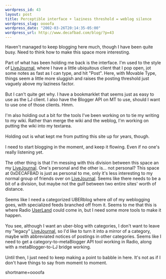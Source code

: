 ```yaml
--- 
wordpress_id: 43
layout: post
title: Perceptible interface + laziness threshold = weblog silence
wordpress_slug: oooofa
wordpress_date: "2002-03-26T20:14:35-05:00"
wordpress_url: http://www.decafbad.com/blog/?p=43
---
```

Haven't managed to keep blogging here much, though I have been quite busy.  Need to think how to make this space more interesting.
<br /><br />
Part of what has been holding me back is the interface.  I'm used to the style of <a href="http://www.decafbad.com/twiki/bin/view/Main/LiveJournal">LiveJournal</a>, where I have a little ubiquitous client that I pop open, jot some notes as fast as I can type, and hit "Post".  Here, with Movable Type, things seem a little more sluggish and raises the posting threshold just vaguely above my laziness factor.
<br /><br />
But I can't quite get why.  I have a bookmarklet that seems just as easy to use as the LJ client.  I also have the Blogger API on MT to use, should I want to use one of those clients.  Hmm.
<br /><br />
I'm also holding out a bit for the tools I've been working on to tie my writing to my wiki.  Rather than merge the wiki and the weblog, I'm working on putting the wiki into my textarea.
<br /><br />
Holding out is what kept me from putting this site up for years, though.
<br /><br />
I need to start blogging in the moment, and keep it flowing.  Even if no one's really listening yet.
<br /><br />
The other thing is that I'm messing with this division between this space an my <a href="http://www.decafbad.com/twiki/bin/view/Main/LiveJournal">LiveJournal</a>.  One's personal and the other is...  not personal?  This space at 0xDECAFBAD is just as personal to me, only it's less interesting to my normal group of friends over on <a href="http://www.decafbad.com/twiki/bin/view/Main/LiveJournal">LiveJournal</a>.  Seems like there needs to be a bit of a division, but maybe not the gulf between two entire sites' worth of distance.
<br /><br />
Seems like I need a categorized UBERblog where <i>all</i> of my weblogging goes, with specialized feeds branched off from it.  Seems to me that this is where Radio <a href="http://www.decafbad.com/twiki/bin/view/Main/UserLand">UserLand</a> could come in, but I need some more tools to make it happen.
<br /><br />
You see, although I want an uber-blog with categories, I don't want to leave my "legacy" <a href="http://www.decafbad.com/twiki/bin/view/Main/LiveJournal">LiveJournal</a>, so I'd like to turn it into a mirror of a category, maybe with abbreviated notices of postings in other categories.  Seems like I need to get a category-to-metaBlogger API tool working in Radio, along with a metaBlogger-to-LJ bridge working.
<br /><br />
Until then, I just need to keep making a point to babble in here.  It's not as if I don't have things to say from moment to moment.
<!--more-->
shortname=oooofa
